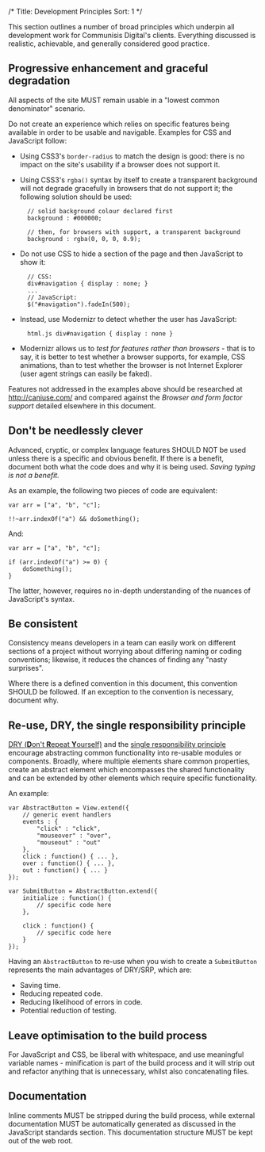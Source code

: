 /* 
Title: Development Principles
Sort: 1
*/

This section outlines a number of broad principles which underpin all
development work for Communisis Digital's clients.  Everything discussed is
realistic, achievable, and generally considered good practice.

## Progressive enhancement and graceful degradation

All aspects of the site MUST remain usable in a "lowest common denominator"
scenario.

Do not create an experience which relies on specific features being available in
order to be usable and navigable.  Examples for CSS and JavaScript follow:

* Using CSS3's `border-radius` to match the design is good: there is no impact
  on the site's usability if a browser does not support it.

* Using CSS3's `rgba()` syntax by itself to create a transparent background will
  not degrade gracefully in browsers that do not support it; the following
  solution should be used:

        // solid background colour declared first
        background : #000000;

        // then, for browsers with support, a transparent background
        background : rgba(0, 0, 0, 0.9);

* Do not use CSS to hide a section of the page and then JavaScript to show it:

        // CSS:
        div#navigation { display : none; }
        ...
        // JavaScript:
        $("#navigation").fadeIn(500);

* Instead, use Modernizr to detect whether the user has JavaScript:

        html.js div#navigation { display : none }

* Modernizr allows us to _test for features rather than browsers_ - that is to
  say, it is better to test whether a browser supports, for example, CSS
  animations, than to test whether the browser is not Internet Explorer (user
  agent strings can easily be faked).

Features not addressed in the examples above should be researched at
<http://caniuse.com/> and compared against the _Browser and form factor support_
detailed elsewhere in this document.

## Don't be needlessly clever

Advanced, cryptic, or complex language features SHOULD NOT be used unless there
is a specific and obvious benefit. If there is a benefit, document both what the
code does and why it is being used. _Saving typing is not a benefit._

As an example, the following two pieces of code are equivalent:

    var arr = ["a", "b", "c"];

    !!~arr.indexOf("a") && doSomething();

And:

    var arr = ["a", "b", "c"];

    if (arr.indexOf("a") >= 0) {
        doSomething();
    }

The latter, however, requires no in-depth understanding of the nuances of
JavaScript's syntax.

## Be consistent

Consistency means developers in a team can easily work on different sections of
a project without worrying about differing naming or coding conventions;
likewise, it reduces the chances of finding any "nasty surprises".

Where there is a defined convention in this document, this convention SHOULD be
followed.  If an exception to the convention is necessary, document why.

## Re-use, DRY, the single responsibility principle

[DRY (**D**on't **R**epeat **Y**ourself)][dry] and the [single responsibility
principle][srp] encourage abstracting common functionality into re-usable
modules or components. Broadly, where multiple elements share common properties,
create an abstract element which encompasses the shared functionality and can be
extended by other elements which require specific functionality.

An example:

    var AbstractButton = View.extend({
        // generic event handlers
        events : {
            "click" : "click",
            "mouseover" : "over",
            "mouseout" : "out"
        },
        click : function() { ... },
        over : function() { ... },
        out : function() { ... }
    });

    var SubmitButton = AbstractButton.extend({
        initialize : function() {
            // specific code here
        },

        click : function() {
            // specific code here
        }
    });

Having an `AbstractButton` to re-use when you wish to create a `SubmitButton`
represents the main advantages of DRY/SRP, which are:

* Saving time.
* Reducing repeated code.
* Reducing likelihood of errors in code.
* Potential reduction of testing.

[dry]: http://en.wikipedia.org/wiki/Don't_repeat_yourself
[srp]: http://csswizardry.com/2012/04/the-single-responsibility-principle-applied-to-css/

## Leave optimisation to the build process

For JavaScript and CSS, be liberal with whitespace, and use meaningful variable
names - minification is part of the build process and it will strip out and
refactor anything that is unnecessary, whilst also concatenating files.

## Documentation

Inline comments MUST be stripped during the build process, while external
documentation MUST be automatically generated as discussed in the JavaScript
standards section. This documentation structure MUST be kept out of the web
root.
